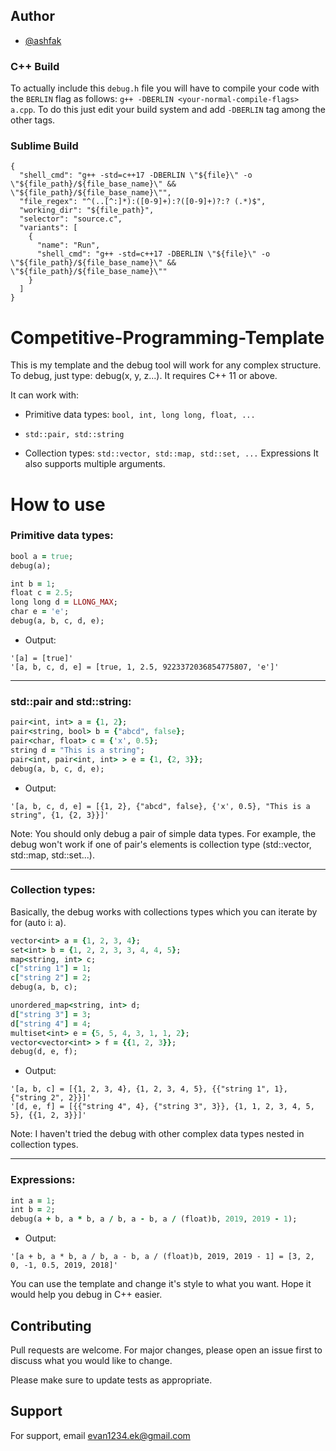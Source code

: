 
## Author

- [@ashfak](https://www.github.com/Ashfak-Hossain)


### C++ Build 

To actually include this `debug.h` file you will have to compile your code with the `BERLIN` flag as follows: `g++ -DBERLIN <your-normal-compile-flags> a.cpp`. To do this just edit your build system and add `-DBERLIN` tag among the other tags.

### Sublime Build
```
{
  "shell_cmd": "g++ -std=c++17 -DBERLIN \"${file}\" -o \"${file_path}/${file_base_name}\" && \"${file_path}/${file_base_name}\"",
  "file_regex": "^(..[^:]*):([0-9]+):?([0-9]+)?:? (.*)$",
  "working_dir": "${file_path}",
  "selector": "source.c",
  "variants": [
    {
      "name": "Run",
      "shell_cmd": "g++ -std=c++17 -DBERLIN \"${file}\" -o \"${file_path}/${file_base_name}\" && \"${file_path}/${file_base_name}\""
    }
  ]
}
```

# Competitive-Programming-Template

This is my template and the debug tool will work for any complex structure.
To debug, just type: debug(x, y, z...). It requires C++ 11 or above.

It can work with:

- Primitive data types: ```bool, int, long long, float, ...```

- ```std::pair, std::string```

- Collection types: ```std::vector, std::map, std::set, ...```
Expressions
It also supports multiple arguments.

# How to use

### Primitive data types:
 
```ruby
bool a = true;
debug(a);
```


```ruby
int b = 1;
float c = 2.5;
long long d = LLONG_MAX;
char e = 'e';
debug(a, b, c, d, e);
```

  -  Output:
 ```
'[a] = [true]'
'[a, b, c, d, e] = [true, 1, 2.5, 9223372036854775807, 'e']'
```
--------

### std::pair and std::string:
```ruby
pair<int, int> a = {1, 2};
pair<string, bool> b = {"abcd", false}; 
pair<char, float> c = {'x', 0.5};
string d = "This is a string";
pair<int, pair<int, int> > e = {1, {2, 3}};
debug(a, b, c, d, e);
```

  - Output:
```
'[a, b, c, d, e] = [{1, 2}, {"abcd", false}, {'x', 0.5}, "This is a string", {1, {2, 3}}]'
```
Note: You should only debug a pair of simple data types. For example, the debug won't work if one of pair's elements is collection type (std::vector, std::map, std::set...).

------

### Collection types:

Basically, the debug works with collections types which you can iterate by for (auto i: a).
 
```ruby
vector<int> a = {1, 2, 3, 4};
set<int> b = {1, 2, 2, 3, 3, 4, 4, 5};
map<string, int> c;
c["string 1"] = 1;
c["string 2"] = 2;
debug(a, b, c);
```
 
```ruby
unordered_map<string, int> d;
d["string 3"] = 3;
d["string 4"] = 4;
multiset<int> e = {5, 5, 4, 3, 1, 1, 2};
vector<vector<int> > f = {{1, 2, 3}};
debug(d, e, f);
```

  - Output:
 ```
'[a, b, c] = [{1, 2, 3, 4}, {1, 2, 3, 4, 5}, {{"string 1", 1}, {"string 2", 2}}]'
'[d, e, f] = [{{"string 4", 4}, {"string 3", 3}}, {1, 1, 2, 3, 4, 5, 5}, {{1, 2, 3}}]'
```
Note: I haven't tried the debug with other complex data types nested in collection types.

------

### Expressions:

```ruby
int a = 1;
int b = 2;
debug(a + b, a * b, a / b, a - b, a / (float)b, 2019, 2019 - 1);
```

  - Output:
```
'[a + b, a * b, a / b, a - b, a / (float)b, 2019, 2019 - 1] = [3, 2, 0, -1, 0.5, 2019, 2018]'
```
You can use the template and change it's style to what you want. Hope it would help you debug in C++ easier.

## Contributing

Pull requests are welcome. For major changes, please open an issue first
to discuss what you would like to change.

Please make sure to update tests as appropriate.

## Support

For support, email evan1234.ek@gmail.com

